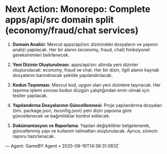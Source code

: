 # Next Action: Monorepo: Complete apps/api/src domain split (economy/fraud/chat services)

1. **Domain Analizi**: Mevcut apps/api/src dizinindeki dosyaların ve yapının analizi yapılacak. Her bir alanın (economy, fraud, chat) fonksiyonel gereksinimleri belirlenecek.

2. **Yeni Dizinin Oluşturulması**: apps/api/src altında yeni dizinler oluşturulacak: economy, fraud ve chat. Her bir dizin, ilgili alanın kaynak dosyalarını barındıracak şekilde yapılandırılacak.

3. **Kodun Taşınması**: Mevcut kod, uygun olan yeni dizinlere taşınacak. Her taşınma işlemi sonrası kodun düzgün çalıştığından emin olmak için testler yapılacak.

4. **Yapılandırma Dosyalarının Güncellenmesi**: Proje yapılandırma dosyaları (örn. package.json, tsconfig.json) yeni dizin yapısına göre güncellenecek ve bağımlılıklar kontrol edilecek.

5. **Dokümantasyon ve Raporlama**: Yapılan değişiklikler belgelenerek, güncellenmiş yapı ve kullanım talimatları oluşturulacak. Ayrıca, sürecin raporu hazırlanacak.

— Agent: GameBY Agent • 2025-08-16T14:36:31.083Z
